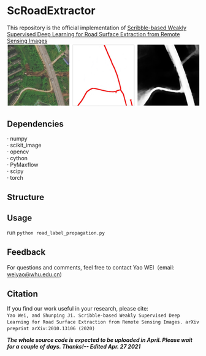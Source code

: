 # ScRoadExtractor
This repository is the official implementation of [Scribble-based Weakly Supervised Deep Learning for Road Surface Extraction from Remote Sensing Images](https://arxiv.org/abs/2010.13106)  
![image](https://github.com/weiyao1996/weiyao1996.github.io/blob/master/img/xxxx.png)  
## Dependencies  
· numpy  
· scikit_image  
· opencv  
· cython  
· PyMaxflow  
· scipy  
· torch  
## Structure  
  
## Usage  
run `python road_label_propagation.py`  
## Feedback  
For questions and comments, feel free to contact Yao WEI（email: weiyao@whu.edu.cn)
## Citation  
If you find our work useful in your research, please cite:  
`Yao Wei, and Shunping Ji. Scribble-based Weakly Supervised Deep Learning for Road Surface Extraction from Remote Sensing Images. arXiv preprint arXiv:2010.13106 (2020)`  
  
***The whole source code is expected to be uploaded in April. Please wait for a couple of days. Thanks!-- Edited Apr. 27 2021***
